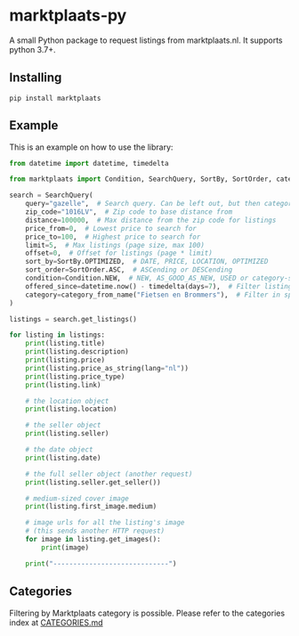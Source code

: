 # marktplaats-py
A small Python package to request listings from marktplaats.nl. It supports python 3.7+.

## Installing
```shell
pip install marktplaats
```

## Example
This is an example on how to use the library:
```py
from datetime import datetime, timedelta

from marktplaats import Condition, SearchQuery, SortBy, SortOrder, category_from_name

search = SearchQuery(
    query="gazelle",  # Search query. Can be left out, but then category must be specified.
    zip_code="1016LV",  # Zip code to base distance from
    distance=100000,  # Max distance from the zip code for listings
    price_from=0,  # Lowest price to search for
    price_to=100,  # Highest price to search for
    limit=5,  # Max listings (page size, max 100)
    offset=0,  # Offset for listings (page * limit)
    sort_by=SortBy.OPTIMIZED,  # DATE, PRICE, LOCATION, OPTIMIZED
    sort_order=SortOrder.ASC,  # ASCending or DESCending
    condition=Condition.NEW,  # NEW, AS_GOOD_AS_NEW, USED or category-specific
    offered_since=datetime.now() - timedelta(days=7),  # Filter listings since a point in time
    category=category_from_name("Fietsen en Brommers"),  # Filter in specific category (L1) or subcategory (L2)
)

listings = search.get_listings()

for listing in listings:
    print(listing.title)
    print(listing.description)
    print(listing.price)
    print(listing.price_as_string(lang="nl"))
    print(listing.price_type)
    print(listing.link)

    # the location object
    print(listing.location)

    # the seller object
    print(listing.seller)

    # the date object
    print(listing.date)

    # the full seller object (another request)
    print(listing.seller.get_seller())

    # medium-sized cover image
    print(listing.first_image.medium)

    # image urls for all the listing's image
    # (this sends another HTTP request)
    for image in listing.get_images():
        print(image)

    print("-----------------------------")
```

## Categories
Filtering by Marktplaats category is possible. Please refer to the categories index at [CATEGORIES.md](./CATEGORIES.md)
